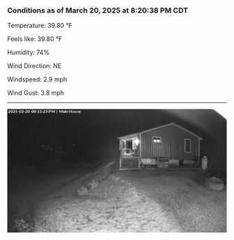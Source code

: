 ### Conditions as of March 20, 2025 at 8:20:38 PM CDT 

Temperature: 39.80 &deg;F

Feels like: 39.80 &deg;F

Humidity: 74%

Wind Direction: NE

Windspeed: 2.9 mph

Wind Gust: 3.8 mph

---

<img src="./images/latest.jpeg"/>

